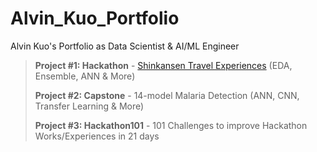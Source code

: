 # Alvin_Kuo_Portfolio
Alvin Kuo's Portfolio as Data Scientist &amp; AI/ML Engineer

>**Project #1: Hackathon** -  [Shinkansen Travel Experiences](https://github.com/beethofen/Hackathon_MIT_ADSP_Shinkansen/blob/main/Hackathon_BetaMindz_Final.ipynb) (EDA, Ensemble, ANN & More)
>
>**Project #2: Capstone** - 14-model Malaria Detection (ANN, CNN, Transfer Learning & More)
>
>**Project #3: Hackathon101** - 101 Challenges to improve Hackathon Works/Experiences in 21 days
